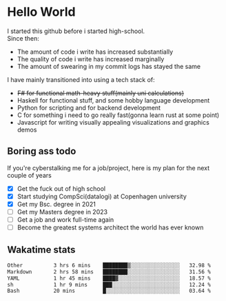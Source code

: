 # Hello World

I started this github before i started high-school.  
Since then:
- The amount of code i write has increased substantially
- The quality of code i write has increased marginally
- The amount of swearing in my commit logs has stayed the same

I have mainly transitioned into using a tech stack of:
- ~~F# for functional math-heavy stuff(mainly uni calculations)~~
- Haskell for functional stuff, and some hobby language development
- Python for scripting and for backend development
- C for something i need to go really fast(gonna learn rust at some point)
- Javascript for writing visually appealing visualizations and graphics demos

## Boring ass todo
If you're cyberstalking me for a job/project, here is my plan for the next couple of years
- [x] Get the fuck out of high school
- [x] Start studying CompSci(datalogi) at Copenhagen university
- [x] Get my Bsc. degree in 2021
- [ ] Get my Masters degree in 2023
- [ ] Get a job and work full-time again
- [ ] Become the greatest systems architect the world has ever known

## Wakatime stats
<!--START_SECTION:waka-->

```txt
Other          3 hrs 6 mins    ████████▒░░░░░░░░░░░░░░░░   32.98 %
Markdown       2 hrs 58 mins   ████████░░░░░░░░░░░░░░░░░   31.56 %
YAML           1 hr 45 mins    ████▓░░░░░░░░░░░░░░░░░░░░   18.57 %
sh             1 hr 9 mins     ███░░░░░░░░░░░░░░░░░░░░░░   12.24 %
Bash           20 mins         █░░░░░░░░░░░░░░░░░░░░░░░░   03.64 %
```

<!--END_SECTION:waka-->
